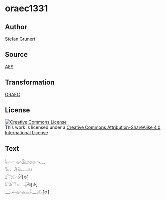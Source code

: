 # oraec1331

## Author

Stefan Grunert

## Source

[AES](https://github.com/simondschweitzer/aes)

## Transformation

[ORAEC](https://oraec.github.io/)

## License

<a rel="license" href="http://creativecommons.org/licenses/by-sa/4.0/"><img alt="Creative Commons License" style="border-width:0" src="https://i.creativecommons.org/l/by-sa/4.0/88x31.png" /></a><br />This work is licensed under a <a rel="license" href="http://creativecommons.org/licenses/by-sa/4.0/">Creative Commons Attribution-ShareAlike 4.0 International License</a>

## Text

𓇋𓊪𓏏𓏛𓐍𓏏𓅓𓊖𓊖𓊖𓏏𓆑<br>
𓅓𓂋𓋹𓅓𓂝𓂓<br>
𓍑𓆓𓇳𓏏𓏞[⯑]<br>
𓉐𓏤𓆓𓏏𓐙𓆼𓀩[⯑]<br>
𓈖𓆱𓐍𓏏𓐍𓂋𓌢𓈖𓊚[⯑]<br>
